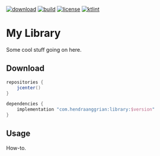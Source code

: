[![download](https://api.bintray.com/packages/hendraanggrian/maven/library/images/download.svg)](https://bintray.com/hendraanggrian/maven/library/_latestVersion)
[![build](https://travis-ci.com/hendraanggrian/library.svg)](https://travis-ci.com/hendraanggrian/library)
[![license](https://img.shields.io/github/license/hendraanggrian/library)](http://www.apache.org/licenses/LICENSE-2.0)
[![ktlint](https://img.shields.io/badge/code%20style-%E2%9D%A4-FF4081.svg)](https://ktlint.github.io/)

My Library
==========
Some cool stuff going on here.

Download
--------
```gradle
repositories {
    jcenter()
}

dependencies {
    implementation "com.hendraanggrian:library:$version"
}
```

Usage
-----
How-to.